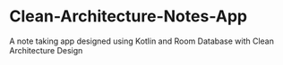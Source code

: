 # Clean-Architecture-Notes-App

A note taking app designed using Kotlin and Room Database with Clean Architecture Design
